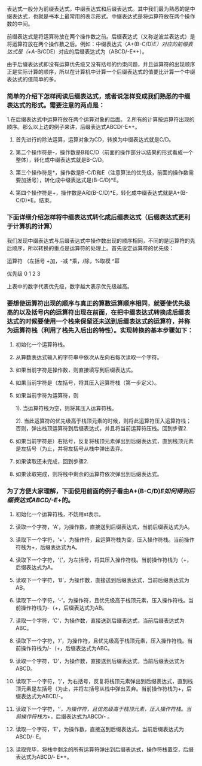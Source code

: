 表达式一般分为前缀表达式，中缀表达式和后缀表达式。其中我们最为熟悉的是中缀表达式，也就是书本上最常用的表示形式。中缀表达式是将运算符放在两个操作数的中间。

前缀表达式是将运算符放在两个操作数之前。后缀表达式（又称逆波兰表达式）是将运算符放在两个操作数之后。例如：中缀表达式（A+(B-C/D)*E）对应的前缀表达式是（+A*-B/CDE）对应的后缀表达式为（ABCD/-E*+）。

由于后缀表达式即没有运算优先级又没有括号的约束问题，并且运算符的出现顺序正是实际计算的顺序，所以在计算机中计算一个后缀表达式的值要比计算一个中缀表达式的值简单的多。

### 简单的介绍下怎样阅读后缀表达式，或者说怎样变成我们熟悉的中缀表达式的形式。需要注意的两点是：
1.在后缀表达式中运算符放在两个运算对象的后面。
2.所有的计算按运算符出现的顺序。那么以上边的例子来讲，后缀表达式ABCD/-E*+。

1. 首先进行的除法运算，运算对象为CD，转换为中缀表达式就是C/D。

2. 第二个操作符是-，操作数是B和C/D（前面的操作部分以结果的形式看成一个整体），转化成中缀表达式就是B-C/D。

3. 第三个操作符是*，操作数是B-C/D和E（注意算法的优先级，前面的操作数需要加括号），转化成中缀表达式是(B-C/D)*E。

4. 第四个操作符是+，操作数是A和(B-C/D)*E，转化成中缀表达式就是A+(B-C/D)*E。结束。

### 下面详细介绍怎样将中缀表达式转化成后缀表达式（后缀表达式更利于计算机的计算）

我们发现中缀表达式与后缀表达式中操作数出现的顺序相同，不同的是运算符的先后顺序，所以转换的重点是运算符的处理上。首先设定运算符的优先级：

运算符	（左括号	+加，-减	*乘，/除，%取模	^幂

优先级	    0	    1	2	        3

上表中的数字代表优先级，数字越大表示优先级越高。

### 要想使运算符出现的顺序与真正的算数运算顺序相同，就要使优先级高的以及括号内的运算符出现在前面，在把中缀表达式转换成后缀表达式的时候要使用一个栈来保留还未送到后缀表达式的运算符，并称为运算符栈（利用了栈先入后出的特性）。实现转换的基本步骤如下：

1. 初始化一个运算符栈。

2. 从算数表达式输入的字符串中依次从左向右每次读取一个字符。

3. 如果当前字符是操作数，则直接填写到后缀表达式。

4. 如果当前字符是（左括号，将其压入运算符栈（第一步定义）。

5. 如果当前字符为运算符，则

    1). 当运算符栈为空，则将其压入运算符栈。

    2). 当此运算符的优先级高于栈顶元素的时候，则将此运算符压入运算符栈；否则，弹出栈顶运算符到后缀表达式，并且将当前运算符压栈。回到步骤2.

6. 如果当前字符是）右括号，反复将栈顶元素弹出到后缀表达式，直到栈顶元素是左括号（为止，并将左括号从栈中弹出丢弃。

7. 如果读取还未完成，回到步骤2.

8. 如果读取完成，则将栈中剩余的运算符依次弹出到后缀表达式。

### 为了方便大家理解，下面使用前面的例子看由A+(B-C/D)*E如何得到后缀表达式ABCD/-E*+的。

1. 初始化一个运算符栈，不妨用st表示。

2. 读取一个字符，‘A'，为操作数，直接送到后缀表达式，当前后缀表达式为A。

3. 读取下一个字符，‘+’，为操作符，且运算符栈为空，压入操作符栈。当前操作符栈为+，后缀表达式为A。

4. 读取下一个字符，‘（’，为左括号，将其压入操作符栈。当前操作符栈为（+，后缀表达式为A。

5. 读取下一个字符，‘B’，为操作数，直接送到后缀表达式，当前后缀表达式为AB。

6. 读取下一个字符，‘-’，为操作符，且优先级高于栈顶元素，压入操作符栈。当前操作符栈为-（+，后缀表达式为AB。

7. 读取一个字符，‘C'，为操作数，直接送到后缀表达式，当前后缀表达式为ABC。

8. 读取下一个字符，‘/’，为操作符，且优先级高于栈顶元素，压入操作符栈。当前操作符栈为/-（+，后缀表达式为ABC。

9. 读取一个字符，‘D'，为操作数，直接送到后缀表达式，当前后缀表达式为ABCD。

10. 读取下一个字符，‘)’，为右括号，反复将栈顶元素弹出到后缀表达式，直到栈顶元素是左括号（为止，并将左括号从栈中弹出丢弃。当前操作符栈为+，后缀表达式为ABCD/-。

11. 读取下一个字符，‘*’，为操作符，且优先级高于栈顶元素，压入操作符栈。当前操作符栈为*+，后缀表达式为ABCD/- 。

12. 读取一个字符，‘E'，为操作数，直接送到后缀表达式，当前后缀表达式为ABCD/- E。

13. 读取完毕，将栈中剩余的所有运算符弹出到后缀表达式，操作符栈置空，后缀表达式为ABCD/- E*+。